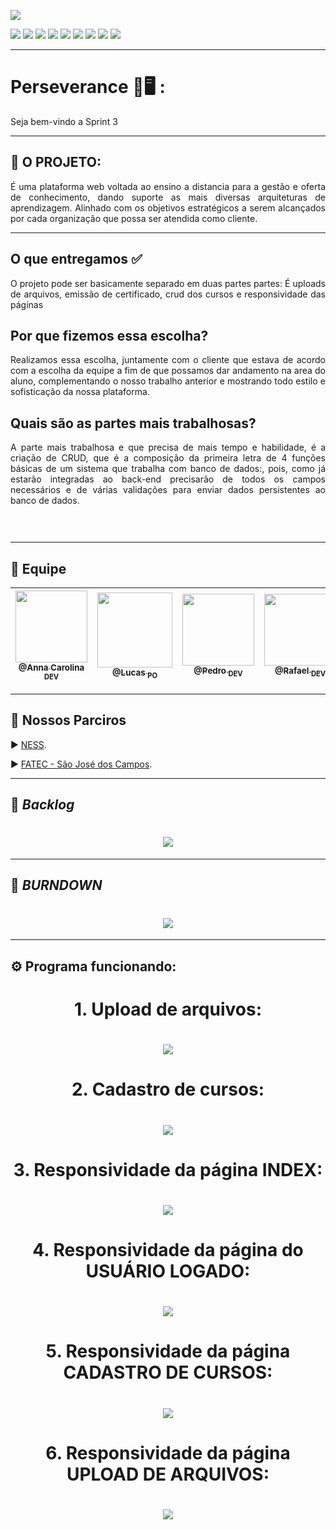 
<p><img src="https://img.shields.io/badge/Sprint%203-Concluído-green?style=for-the-badge&logo=appveyor"></p>
<p>
<img src="https://img.shields.io/badge/Tecnologia-PyCharm-9cf">
<img src="https://img.shields.io/badge/Tecnologia-Django-9cf">
<img src="https://img.shields.io/badge/Tecnologias-Python-9cf">
<img src="https://img.shields.io/badge/Tecnologia-SQLite-9cf">
<img src="https://img.shields.io/badge/Tecnologia-HTML-9cf">
<img src="https://img.shields.io/badge/Tecnologia-Bootastrap-9cf">
<img src="https://img.shields.io/badge/Tecnologia-JavaScript-9cf">
<img src="https://img.shields.io/badge/Tecnologia-CSS-9cf">
<img src="https://img.shields.io/badge/Tecnologia-jQuery-9cf">
</p>

--------------------------------------------------------------------------------------------------------------------
<p><h1>Perseverance 📖🖥️ :</h1></p>
<p>Seja bem-vindo a Sprint 3 </p>

--------------------------------------------------------------------------------------------------------------------
## :microscope: O PROJETO: 

<p align="justify"> É uma plataforma web voltada ao ensino a distancia para a gestão e oferta de conhecimento, dando suporte as mais diversas arquiteturas de aprendizagem. Alinhado com os objetivos estratégicos a serem alcançados por cada organização que possa ser atendida como cliente.</p>


--------------------------------------------------------------------------------------------------------------------
## O que entregamos ✅
<p align="justify">O projeto pode ser basicamente separado em duas partes partes: É uploads de arquivos, emissão de certificado, crud dos cursos e responsividade das páginas
</p>

## Por que fizemos essa escolha? 
<p align="justify">Realizamos essa escolha, juntamente com o cliente que estava de acordo com a escolha da equipe a fim de que possamos dar andamento na area do aluno, complementando o nosso trabalho anterior e mostrando todo estilo e sofisticação da nossa plataforma.</p>

## Quais são as partes mais trabalhosas? 
<p align="justify">A parte mais trabalhosa e que precisa de mais tempo e habilidade, é a criação de CRUD, que é a composição da primeira letra de 4 funções básicas de um sistema que trabalha com banco de dados:, pois, como já estarão integradas ao back-end precisarão de todos os campos necessários e de várias validações para enviar dados persistentes ao banco de dados. </p>

## <h1 align="center"> ![]() </h1> 
--------------------------------------------------------------------------------------------------------------------


## 	:handshake: Equipe

[<img src="https://github.com/developersapi/LMSApp/blob/main/anna.jpeg" width=115 > <br> <sub> @Anna Carolina <sub> DEV </sub>](https://github.com/AnnaCMendes)| [<img src="https://github.com/developersapi/LMSApp/blob/main/lucas.jpg" width=120 > <br> <sub> @Lucas <sub> PO </sub>](https://github.com/lucassilva676) | [<img src="https://github.com/developersapi/LMSApp/blob/main/pedrofs.jpg" width=115 > <br> <sub> @Pedro <sub> DEV </sub>](https://github.com/PedroSilva201) | [<img src="https://github.com/developersapi/LMSApp/blob/main/rafael.jpg" width=115 > <br> <sub> @Rafael <sub> DEV </sub>](https://github.com/rafaeldossper)| [<img src="https://github.com/developersapi/LMSApp/blob/main/ricardofoto.jpg" width=115 > <br> <sub> @Ricardo <sub> SM </sub>](https://github.com/RicardoSousaPaiva) 
 | :---: |:---:|:---:|:---:|:---:|

-------------------------------------------------------------------------------------------------------------------

## 	🏬 Nossos Parciros

<p align="justify">
                     ▶️  <a href="https://www.ness.com.br/index.php">NESS</a>.
              </p>
              <p align="justify">
                     ▶️  <a href="http://fatecsjc-prd.azurewebsites.net/">FATEC - São José dos Campos</a>.
              </p>

--------------------------------------------------------------------------------------------------------------------

## :bookmark: **_Backlog_**

## <h1 align="center"> ![](https://github.com/developersapi/LMSApp/blob/sprint3/Sprint3.jpeg) </h1>

--------------------------------------------------------------------------------------------------------------------
## :bookmark: **_BURNDOWN_**

## <h1 align="center"> <img src="https://github.com/developersapi/LMSApp/blob/sprint3/Gr%C3%A1ficoBurndownSprint3.png"> 

--------------------------------------------------------------------------------------------------------------------



## :gear: Programa funcionando:
### <h1 align="center"> 1. Upload de arquivos:  </h1> 
### <h1 align="center"> ![](https://github.com/developersapi/LMSApp/blob/sprint3/telaupload.gif) </h1> 
### <h1 align="center"> 2. Cadastro de cursos: </h1> 
### <h1 align="center"> ![](https://github.com/developersapi/LMSApp/blob/sprint3/course.gif) </h1> 
### <h1 align="center"> 3. Responsividade da página INDEX:  </h1> 
### <h1 align="center"> ![](https://github.com/developersapi/LMSApp/blob/sprint3/respindex.gif) </h1>
### <h1 align="center"> 4. Responsividade da página do USUÁRIO LOGADO:  </h1>
### <h1 align="center"> ![](https://github.com/developersapi/LMSApp/blob/sprint3/respindex2.gif) </h1>
### <h1 align="center"> 5. Responsividade da página CADASTRO DE CURSOS:  </h1> 
### <h1 align="center"> ![](https://github.com/developersapi/LMSApp/blob/sprint3/respcurso.gif)</h1>
 ### <h1 align="center"> 6. Responsividade da página UPLOAD DE ARQUIVOS:  </h1> 
### <h1 align="center"> ![](https://github.com/developersapi/LMSApp/blob/sprint3/responsividade%20(1).gif) </h1>
 
 
